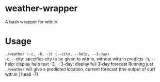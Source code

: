 # weather-wrapper
A bash wrapper for wttr.in

# Usage
`./weather (-c, -h, -3) (--city, --help, --3-day)`  
-c, --city: specifies city to be given to wttr.in, without wittr.in predicts
-h, --help: display help text
-3, --3-day: display full 3-day forecast
Running just `./weather` will give a predicted location, current forecast (the output of curl wttr.in | head -7)
